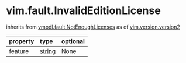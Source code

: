 vim.fault.InvalidEditionLicense
===============================
inherits from [vmodl.fault.NotEnoughLicenses](docs/vmodl.fault.NotEnoughLicenses.md)
as of [vim.version.version2](docs/vim.version.md)

| property | type | optional |
|:---------|:-----|:---------|
| feature | [string](string.md "string") | None |

